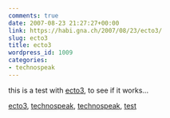 ```yaml
---
comments: true
date: 2007-08-23 21:27:27+00:00
link: https://habi.gna.ch/2007/08/23/ecto3/
slug: ecto3
title: ecto3
wordpress_id: 1009
categories:
- technospeak
---
```


this is a test with [ecto3](http://infinite-sushi.com/software/ecto/news/2007/08/ecto3_alpha.php), to see if it works...





[ecto3](http://technorati.com/tag/ecto3), [technospeak](http://technorati.com/tag/technospeak), [technospeak](http://technorati.com/tag/technospeak), [test](http://technorati.com/tag/test)
